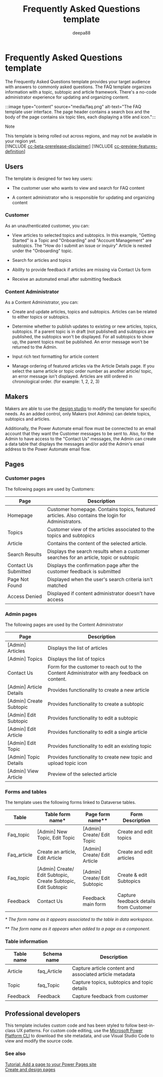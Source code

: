 ﻿---
title: Frequently Asked Questions template
description: Learn about the Frequently Asked Questions template.
author: deepa88 
ms.topic: conceptual
ms.custom: 
ms.date: 4/11/2023
ms.subservice:
ms.author: deepabansal 
ms.reviewer: kkendrick
contributors:
    - ProfessorKendrick
---

# Frequently Asked Questions template

The Frequently Asked Questions template provides your target audience with answers to commonly asked questions. The FAQ template organizes information with a topic, subtopic and article framework. There's a no-code administrator experience for updating and organizing content.

:::image type="content" source="media/faq.png" alt-text="The FAQ template user interface. The page header contains a search box and the body of the page contains six topic tiles, each displaying a title and icon.":::

> [!NOTE]
> This template is being rolled out across regions, and may not be available in your region yet.<br />
> [!INCLUDE [cc-beta-prerelease-disclaimer](../includes/cc-beta-prerelease-disclaimer.md)]
> [!INCLUDE [cc-preview-features-definition](../includes/cc-preview-features-definition.md)]

## Users

The template is designed for two key users:

- The customer user who wants to view and search for FAQ content

- A content administrator who is responsible for updating and organizing content

### Customer

As an unauthenticated customer, you can:

- View articles to selected topics and subtopics. In this example, "Getting Started" is a Topic and "Onboarding" and "Account Management" are subtopics. The "How do I submit an issue or inquiry" Article is nested under the "Onboarding" topic.

- Search for articles and topics

- Ability to provide feedback if articles are missing via Contact Us form

- Receive an automated email after submitting feedback

### Content Administrator

As a Content Administrator, you can:

- Create and update articles, topics and subtopics. Articles can be related to either topics or subtopics.

- Determine whether to publish updates to existing or new articles, topics, subtopics. If a parent topic is in draft (not published) and subtopics are published, the subtopics won't be displayed. For all subtopics to show up, the parent topics must be published. An error message won't be returned to the Admin.

- Input rich text formatting for article content

- Manage ordering of featured articles via the Article Details page. If you select the same article or topic order number as another article/ topic, an error message isn't displayed. Articles are still ordered in chronological order. (for example: 1, 2, 2, 3)

## Makers

Makers are able to use the [design studio](../getting-started/use-design-studio.md) to modify the template for specific needs. As an added control, only Makers (not Admins) can delete topics, subtopics and articles.

Additionally, the Power Automate email flow must be connected to an email account that they want the Customer messages to be sent to. Also, for the Admin to have access to the "Contact Us" messages, the Admin can create a data table that displays the messages and/or add the Admin's email address to the Power Automate email flow.

## Pages

### Customer pages

The following pages are used by Customers:

| **Page**             | **Description**                                                                                    |
|----------------------|----------------------------------------------------------------------------------------------------|
| Homepage             | Customer homepage. Contains topics, featured articles. Also contains the login for Administrators. |
| Topics               | Customer view of the articles associated to the topics and subtopics                               |
| Article              | Contains the content of the selected article.                                                      |
| Search Results       | Displays the search results when a customer searches for an article, topic or subtopic             |
| Contact Us Submitted | Displays the confirmation page after the customer feedback is submitted                            |
| Page Not Found       | Displayed when the user's search criteria isn't matched                                           |
| Access Denied        | Displayed if content administrator doesn't have access                                            |

### Admin pages

The following pages are used by the Content Administrator

| **Page**                  | **Description**                                                                               |
|---------------------------|-----------------------------------------------------------------------------------------------|
| \[Admin\] Articles        | Displays the list of articles                                                                 |
| \[Admin\] Topics          | Displays the list of topics                                                                   |
| Contact Us                | Form for the customer to reach out to the Content Administrator with any feedback on content. |
| \[Admin\] Article Details | Provides functionality to create a new article                                                |
| \[Admin\] Create Subtopic | Provides functionality to create a subtopic                                                   |
| \[Admin\] Edit Subtopic   | Provides functionality to edit a subtopic                                                     |
| \[Admin\] Edit Article    | Provides functionality to edit a single article                                               |
| \[Admin\] Edit Topic      | Provides functionality to edit an existing topic                                              |
| \[Admin\] Topic Details   | Provides functionality to create new topic and upload topic icon                              |
| \[Admin\] View Article    | Preview of the selected article                                                               |

### Forms and tables

The template uses the following forms linked to Dataverse tables.

| **Table**    | **Table form name\***                                           | **Page form name\*\***          | **Form Description**                   |
|--------------|-----------------------------------------------------------------|---------------------------------|----------------------------------------|
| Faq\_topic   | \[Admin\] New Topic, Edit Topic                                 | \[Admin\] Create/ Edit Topic    | Create and edit topics                 |
| Faq\_article | Create an article, Edit Article                                 | \[Admin\] Create/ Edit Article  | Create and edit articles               |
| Faq\_topic   | \[Admin\] Create/ Edit Subtopic, Create Subtopic, Edit Subtopic | \[Admin\] Create/ Edit Subtopic | Create & edit Subtopics                |
| Feedback     | Contact Us                                                      | Feedback main form              | Capture feedback details from Customer |

*\* The form name as it appears associated to the table in data workspace.*

*\*\* The form name as it appears when added to a page as a component.*

### Table information

| Table name | Schema name  | Description                                             |
|------------|--------------|---------------------------------------------------------|
| Article    | faq\_Article | Capture article content and associated article metadata |
| Topic      | faq\_Topic   | Capture topics, subtopics and topic details             |
| Feedback   | Feedback     | Capture feedback from customer                          |

## Professional developers

This template includes custom code and has been styled to follow best-in-class UX patterns. For custom code editing, use the [Microsoft Power Platform CLI](../configure/cli-tutorial.md) to download the site metadata, and use Visual Studio Code to view and modify the source code.

### See also

[Tutorial: Add a page to your Power Pages site](../getting-started/tutorial-add-webpage.md)  
[Create and design pages](../getting-started/first-page.md)
